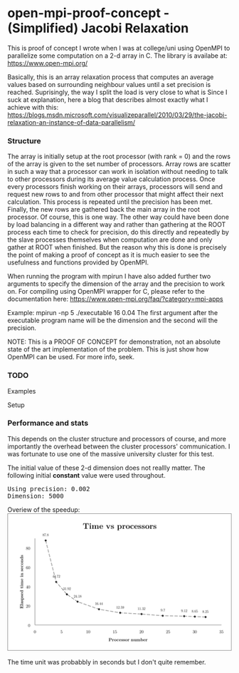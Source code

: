 # open-mpi-proof-concept - (Simplified) Jacobi Relaxation

This is proof of concept I wrote when I was at college/uni using OpenMPI to parallelize some computation on a 2-d array in C. The library is availabe at: https://www.open-mpi.org/

Basically, this is an array relaxation process that computes an average values based on surrounding neighbour values until a set precision is reached. Suprisingly, the way I split the load is very close to what is
Since I suck at explanation, here a blog that describes almost exactly what I achieve with this: https://blogs.msdn.microsoft.com/visualizeparallel/2010/03/29/the-jacobi-relaxation-an-instance-of-data-parallelism/

<h3>Structure</h3>

The array is initially setup at the root processor (with rank = 0) and the rows of the array is given to the set number of processors. Array rows are scatter in such a way that a processor can work in isolation without needing to talk to
other processors during its average value calculation process. Once every processors finish working on their arrays, processors will send and request new rows to and from other processor that might affect their next calculation. This process
is repeated until the precision has been met. Finally, the new rows are gathered back the main array in the root processor. Of course, this is one way. The other way could have been done by load balancing in a different way and rather than gathering at the ROOT process each time to check for precision, do this directly and repeatedly by the slave processes themselves when computation are done and only gather at ROOT when finished. But the reason why this is done is precisely the point of making a proof of concept as it is much easier to see the usefulness and functions provided by OpenMPI.

When running the program with mpirun I have also added further two arguments to specify the dimension of the array and the precision to work on. For compiling using OpenMPI wrapper for C, please refer to the documentation here:
https://www.open-mpi.org/faq/?category=mpi-apps

Example:
mpirun -np 5 ./executable 16 0.04
The first argument after the executable program name will be the dimension and the second will the precision.

NOTE: This is a PROOF OF CONCEPT for demonstration, not an absolute state of the art implementation of the problem. This is just show how OpenMPI can be used. For more info, seek.


<h3>TODO</h3>

Examples

Setup


<h3>Performance and stats</h3>
This depends on the cluster structure and processors of course, and more importantly the overhead between the cluster processors' communication. I was fortunate to use one of the massive university cluster for this test.

The initial value of these 2-d dimension does not reallly matter. The following initial **constant** value were used throughout.

<pre>
Using precision: 0.002
Dimension: 5000
</pre>

Overiew of the speedup:
![alt tag](https://raw.githubusercontent.com/bhuone-garbu/open-mpi-proof-concept/master/time%20vs%20processor.png)

The time unit was probabbly in seconds but I don't quite remember.


